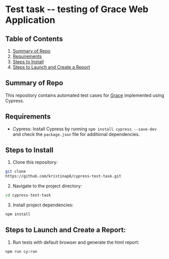 # Test task -- testing of Grace Web Application

## Table of Contents

1. [Summary of Repo](#summary-of-repo)
2. [Requirements](#requirements)
3. [Steps to Install](#steps-to-install)
4. [Steps to Launch and Create a Report](#steps-to-launch-and-create-a-report)

## Summary of Repo

This repository contains automated test cases for [Grace](https://dev-admin.grace-technology.io/#) implemented using Cypress. 

## Requirements

- Cypress: Install Cypress by running `npm install cypress --save-dev` and check the `package.json` file for additional dependencies.

## Steps to Install

1. Clone this repository:

```bash
git clone
https://github.com/kristinap8/cypress-test-task.git
```

2. Navigate to the project directory:

```bash
cd cypress-test-task
```

3. Install project dependencies:

```bash
npm install
```

## Steps to Launch and Create a Report:

1. Run tests with default browser and generate the html report:

```bash
npm run cy:run
```